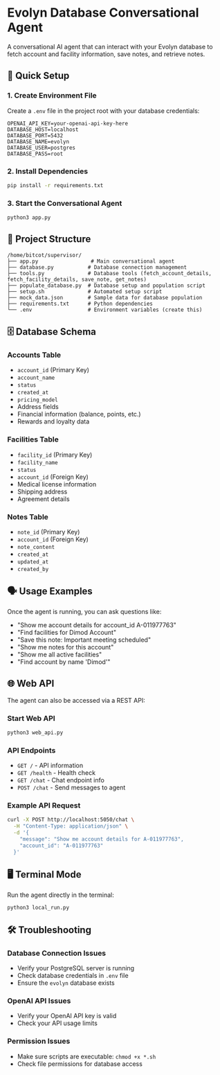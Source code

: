 # Evolyn Database Conversational Agent

A conversational AI agent that can interact with your Evolyn database to fetch account and facility information, save notes, and retrieve notes.

## 🚀 Quick Setup

### 1. Create Environment File
Create a `.env` file in the project root with your database credentials:

```env
OPENAI_API_KEY=your-openai-api-key-here
DATABASE_HOST=localhost
DATABASE_PORT=5432
DATABASE_NAME=evolyn
DATABASE_USER=postgres
DATABASE_PASS=root
```

### 2. Install Dependencies
```bash
pip install -r requirements.txt
```

### 3. Start the Conversational Agent
```bash
python3 app.py
```

## 📁 Project Structure

```
/home/bitcot/supervisor/
├── app.py                 # Main conversational agent
├── database.py           # Database connection management
├── tools.py              # Database tools (fetch_account_details, fetch_facility_details, save_note, get_notes)
├── populate_database.py  # Database setup and population script
├── setup.sh              # Automated setup script
├── mock_data.json        # Sample data for database population
├── requirements.txt      # Python dependencies
└── .env                  # Environment variables (create this)
```

## 🗄️ Database Schema

### Accounts Table
- `account_id` (Primary Key)
- `account_name`
- `status`
- `created_at`
- `pricing_model`
- Address fields
- Financial information (balance, points, etc.)
- Rewards and loyalty data

### Facilities Table
- `facility_id` (Primary Key)
- `facility_name`
- `status`
- `account_id` (Foreign Key)
- Medical license information
- Shipping address
- Agreement details

### Notes Table
- `note_id` (Primary Key)
- `account_id` (Foreign Key)
- `note_content`
- `created_at`
- `updated_at`
- `created_by`

## 🗣️ Usage Examples

Once the agent is running, you can ask questions like:

- "Show me account details for account_id A-011977763"
- "Find facilities for Dimod Account"
- "Save this note: Important meeting scheduled"
- "Show me notes for this account"
- "Show me all active facilities"
- "Find account by name 'Dimod'"

## 🌐 Web API

The agent can also be accessed via a REST API:

### Start Web API
```bash
python3 web_api.py
```

### API Endpoints
- `GET /` - API information
- `GET /health` - Health check
- `GET /chat` - Chat endpoint info
- `POST /chat` - Send messages to agent

### Example API Request
```bash
curl -X POST http://localhost:5050/chat \
  -H "Content-Type: application/json" \
  -d '{
    "message": "Show me account details for A-011977763",
    "account_id": "A-011977763"
  }'
```

## 🖥️ Terminal Mode

Run the agent directly in the terminal:

```bash
python3 local_run.py
```

## 🛠️ Troubleshooting

### Database Connection Issues
- Verify your PostgreSQL server is running
- Check database credentials in `.env` file
- Ensure the `evolyn` database exists

### OpenAI API Issues
- Verify your OpenAI API key is valid
- Check your API usage limits

### Permission Issues
- Make sure scripts are executable: `chmod +x *.sh`
- Check file permissions for database access